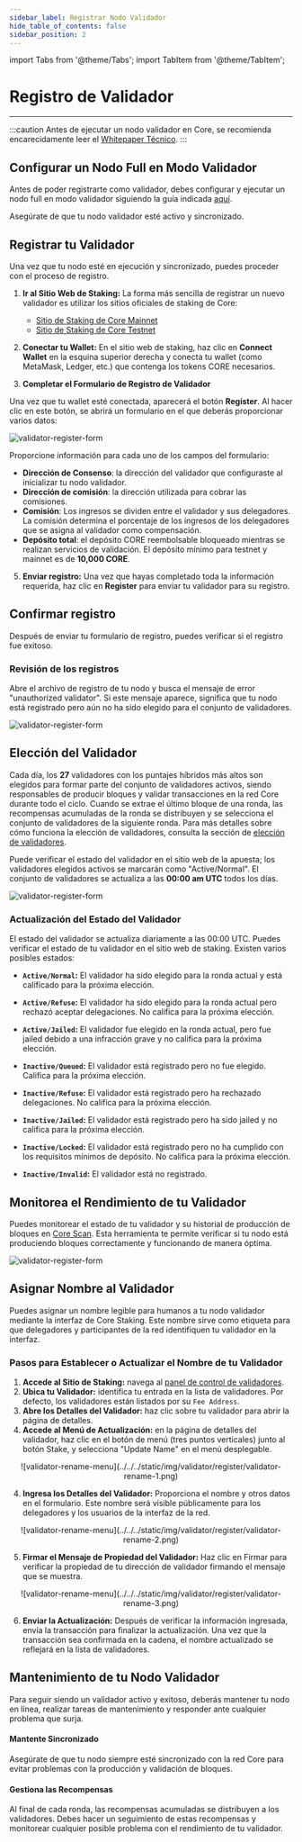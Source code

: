 ```yaml
---
sidebar_label: Registrar Nodo Validador
hide_table_of_contents: false
sidebar_position: 2
---
```


import Tabs from '@theme/Tabs';
import TabItem from '@theme/TabItem';

# Registro de Validador

---

:::caution
Antes de ejecutar un nodo validador en Core, se recomienda encarecidamente leer el [Whitepaper Técnico](https://whitepaper.coredao.org/).
:::

## Configurar un Nodo Full en Modo Validador

Antes de poder registrarte como validador, debes configurar y ejecutar un nodo full en modo validador siguiendo la guía indicada [aquí](./setting-up-validator.md).

Asegúrate de que tu nodo validador esté activo y sincronizado.

## Registrar tu Validador

Una vez que tu nodo esté en ejecución y sincronizado, puedes proceder con el proceso de registro.

1. **Ir al Sitio Web de Staking:** La forma más sencilla de registrar un nuevo validador es utilizar los sitios oficiales de staking de Core:

    - [Sitio de Staking de Core Mainnet](https://stake.coredao.org/become-validator)
    - [Sitio de Staking de Core Testnet](https://stake.test2.btcs.network/become-validator)

2. **Conectar tu Wallet:** En el sitio web de staking, haz clic en **Connect Wallet** en la esquina superior derecha y conecta tu wallet (como MetaMask, Ledger, etc.) que contenga los tokens CORE necesarios.

3. **Completar el Formulario de Registro de Validador**

Una vez que tu wallet esté conectada, aparecerá el botón **Register**. Al hacer clic en este botón, se abrirá un formulario en el que deberás proporcionar varios datos:

![validator-register-form](../../../static/img/validator/validator-regitration.png)

Proporcione información para cada uno de los campos del formulario:

- **Dirección de Consenso**: la dirección del validador que configuraste al inicializar tu nodo validador.
- **Dirección de comisión**: la dirección utilizada para cobrar las comisiones.
- **Comisión**: Los ingresos se dividen entre el validador y sus delegadores. La comisión determina el porcentaje de los ingresos de los delegadores que se asigna al validador como compensación.
- **Depósito total**: el depósito CORE reembolsable bloqueado mientras se realizan servicios de validación. El depósito mínimo para testnet y mainnet es de **10,000 CORE**.

5. **Enviar registro:** Una vez que hayas completado toda la información requerida, haz clic en **Register** para enviar tu validador para su registro.

## Confirmar registro

Después de enviar tu formulario de registro, puedes verificar si el registro fue exitoso.

### Revisión de los registros

Abre el archivo de registro de tu nodo y busca el mensaje de error "unauthorized validator". Si este mensaje aparece, significa que tu nodo está registrado pero aún no ha sido elegido para el conjunto de validadores.

![validator-register-form](../../../static/img/validator/register/validator-register-2.avif)

## Elección del Validador

Cada día, los **27** validadores con los puntajes híbridos más altos son elegidos para formar parte del conjunto de validadores activos, siendo responsables de producir bloques y validar transacciones en la red Core durante todo el ciclo. Cuando se extrae el último bloque de una ronda, las recompensas acumuladas de la ronda se distribuyen y se selecciona el conjunto de validadores de la siguiente ronda. Para más detalles sobre cómo funciona la elección de validadores, consulta la sección de [elección de validadores](./validator-election.md).

Puede verificar el estado del validador en el sitio web de la apuesta; los validadores elegidos activos se marcarán como "Active/Normal". El conjunto de validadores se actualiza a las **00:00 am UTC** todos los días.

![validator-register-form](../../../static/img/validator/validator-status.png)

### Actualización del Estado del Validador

El estado del validador se actualiza diariamente a las 00:00 UTC. Puedes verificar el estado de tu validador en el sitio web de staking. Existen varios posibles estados:

- **`Active/Normal`:** El validador ha sido elegido para la ronda actual y está calificado para la próxima elección.

- **`Active/Refuse`:** El validador ha sido elegido para la ronda actual pero rechazó aceptar delegaciones. No califica para la próxima elección.

- **`Active/Jailed`:** El validador fue elegido en la ronda actual, pero fue jailed debido a una infracción grave y no califica para la próxima elección.

- **`Inactive/Queued`:** El validador está registrado pero no fue elegido. Califica para la próxima elección.

- **`Inactive/Refuse`:** El validador está registrado pero ha rechazado delegaciones. No califica para la próxima elección.

- **`Inactive/Jailed`:** El validador está registrado pero ha sido jailed y no califica para la próxima elección.

- **`Inactive/Locked`:** El validador está registrado pero no ha cumplido con los requisitos mínimos de depósito. No califica para la próxima elección.

- **`Inactive/Invalid`:** El validador está no registrado.

## Monitorea el Rendimiento de tu Validador

Puedes monitorear el estado de tu validador y su historial de producción de bloques en [Core Scan](https://scan.coredao.org/). Esta herramienta te permite verificar si tu nodo está produciendo bloques correctamente y funcionando de manera óptima.

![validator-register-form](../../../static/img/validator/register/validator-register-4.webp)

## Asignar Nombre al Validador

Puedes asignar un nombre legible para humanos a tu nodo validador mediante la interfaz de Core Staking. Este nombre sirve como etiqueta para que delegadores y participantes de la red identifiquen tu validador en la interfaz.

### Pasos para Establecer o Actualizar el Nombre de tu Validador

1. **Accede al Sitio de Staking:** navega al [panel de control de validadores](https://stake.coredao.org/validators).
2. **Ubica tu Validador:** identifica tu entrada en la lista de validadores. Por defecto, los validadores están listados por su `Fee Address`.
3. **Abre los Detalles del Validador:** haz clic sobre tu validador para abrir la página de detalles.
4. **Accede al Menú de Actualización:** en la página de detalles del validador, haz clic en el botón de menú (tres puntos verticales) junto al botón Stake, y selecciona "Update Name" en el menú desplegable.

<p align="center">
![validator-rename-menu](../../../static/img/validator/register/validator-rename-1.png)
</p>

4. **Ingresa los Detalles del Validador:** Proporciona el nombre y otros datos en el formulario. Este nombre será visible públicamente para los delegadores y los usuarios de la interfaz de la red.

<p align="center">
![validator-rename-menu](../../../static/img/validator/register/validator-rename-2.png)
</p>

5. **Firmar el Mensaje de Propiedad del Validador:** Haz clic en Firmar para verificar la propiedad de tu dirección de validador firmando el mensaje que se muestra.

<p align="center">
![validator-rename-menu](../../../static/img/validator/register/validator-rename-3.png)
</p>

6. **Enviar la Actualización:** Después de verificar la información ingresada, envía la transacción para finalizar la actualización. Una vez que la transacción sea confirmada en la cadena, el nombre actualizado se reflejará en la lista de validadores.

## Mantenimiento de tu Nodo Validador

Para seguir siendo un validador activo y exitoso, deberás mantener tu nodo en línea, realizar tareas de mantenimiento y responder ante cualquier problema que surja.

#### Mantente Sincronizado

Asegúrate de que tu nodo siempre esté sincronizado con la red Core para evitar problemas con la producción y validación de bloques.

#### Gestiona las Recompensas

Al final de cada ronda, las recompensas acumuladas se distribuyen a los validadores. Debes hacer un seguimiento de estas recompensas y monitorear cualquier posible problema con el rendimiento de tu validador.